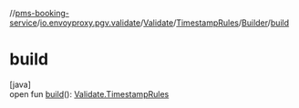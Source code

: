 //[pms-booking-service](../../../../../index.md)/[io.envoyproxy.pgv.validate](../../../index.md)/[Validate](../../index.md)/[TimestampRules](../index.md)/[Builder](index.md)/[build](build.md)

# build

[java]\
open fun [build](build.md)(): [Validate.TimestampRules](../index.md)